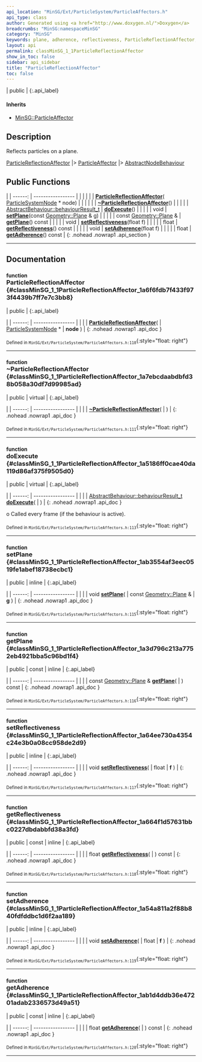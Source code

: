 ```yaml
---
api_location: "MinSG/Ext/ParticleSystem/ParticleAffectors.h"
api_type: class
author: Generated using <a href="http://www.doxygen.nl/">Doxygen</a>
breadcrumbs: "MinSG:namespaceMinSG"
category: "MinSG"
keywords: plane, adherence, reflectiveness, ParticleReflectionAffector, ~ParticleReflectionAffector, doExecute, setPlane, getPlane, setReflectiveness, getReflectiveness, setAdherence, getAdherence
layout: api
permalink: classMinSG_1_1ParticleReflectionAffector
show_in_toc: false
sidebar: api_sidebar
title: "ParticleReflectionAffector"
toc: false
---
```


| public |
{:.api_label}

#### Inherits

* [MinSG::ParticleAffector](classMinSG_1_1ParticleAffector)


## Description



Reflects particles on a plane.

 [ParticleReflectionAffector](classMinSG_1_1ParticleReflectionAffector) |> [ParticleAffector](classMinSG_1_1ParticleAffector) |> [AbstractNodeBehaviour](classMinSG_1_1AbstractNodeBehaviour) 



## Public Functions

|
| ------: | ----------------- |
|  | |
|  | **[ParticleReflectionAffector](#classMinSG_1_1ParticleReflectionAffector_1a6f6fdb7f433f973f4439b7ff7e7c3bb8)**( [ParticleSystemNode](classMinSG_1_1ParticleSystemNode) * node) |
|  | |
|  | **[~ParticleReflectionAffector](#classMinSG_1_1ParticleReflectionAffector_1a7ebcdaabdbfd38b058a30df7d99985ad)**() |
|  | |
| [AbstractBehaviour::behaviourResult_t](classMinSG_1_1Behavior#classMinSG_1_1Behavior_1afbd60a8df73dc581d2d00a1483f630ef) | **[doExecute](#classMinSG_1_1ParticleReflectionAffector_1a5186ff0cae40da119d86af375f9505d0)**() |
|  | |
| void | **[setPlane](#classMinSG_1_1ParticleReflectionAffector_1ab3554af3eec0519fe1abef18738ecbc1)**(const [Geometry::Plane](namespaceGeometry#namespaceGeometry_1a31c164b51b684a6f729944407912ce7c) & g) |
|  | |
| const [Geometry::Plane](namespaceGeometry#namespaceGeometry_1a31c164b51b684a6f729944407912ce7c) & | **[getPlane](#classMinSG_1_1ParticleReflectionAffector_1a3d796c213a7752eb4921bba5c96bd1f4)**() const |
|  | |
| void | **[setReflectiveness](#classMinSG_1_1ParticleReflectionAffector_1a64ee730a4354c24e3b0a08cc958de2d9)**(float f) |
|  | |
| float | **[getReflectiveness](#classMinSG_1_1ParticleReflectionAffector_1a664f1d57631bbc0227dbdabbfd38a3fd)**() const |
|  | |
| void | **[setAdherence](#classMinSG_1_1ParticleReflectionAffector_1a54a811a2f88b840fdfddbc1d6f2aa189)**(float f) |
|  | |
| float | **[getAdherence](#classMinSG_1_1ParticleReflectionAffector_1ab1d4ddb36e47201adab2336573d49a51)**() const |
{: .nohead .nowrap1 .api_section }


-------------------------------------------------------------------

## Documentation

### <small>function</small><br/> ParticleReflectionAffector {#classMinSG_1_1ParticleReflectionAffector_1a6f6fdb7f433f973f4439b7ff7e7c3bb8}

| public |
{:.api_label}

|
| ------: | ----------------- |
|  |
|  **[ParticleReflectionAffector](#classMinSG_1_1ParticleReflectionAffector_1a6f6fdb7f433f973f4439b7ff7e7c3bb8)**( |  [ParticleSystemNode](classMinSG_1_1ParticleSystemNode) * | **node** ) |
{: .nohead .nowrap1 .api_doc }





<sub>Defined in `MinSG/Ext/ParticleSystem/ParticleAffectors.h:110`</sub>{:style="float: right"}

-------------------------------------------------------------------

### <small>function</small><br/> ~ParticleReflectionAffector {#classMinSG_1_1ParticleReflectionAffector_1a7ebcdaabdbfd38b058a30df7d99985ad}

| public | virtual |
{:.api_label}

|
| ------: | ----------------- |
|  |
|  **[~ParticleReflectionAffector](#classMinSG_1_1ParticleReflectionAffector_1a7ebcdaabdbfd38b058a30df7d99985ad)**( |  ) |
{: .nohead .nowrap1 .api_doc }





<sub>Defined in `MinSG/Ext/ParticleSystem/ParticleAffectors.h:111`</sub>{:style="float: right"}

-------------------------------------------------------------------

### <small>function</small><br/> doExecute {#classMinSG_1_1ParticleReflectionAffector_1a5186ff0cae40da119d86af375f9505d0}

| public | virtual |
{:.api_label}

|
| ------: | ----------------- |
|  |
| [AbstractBehaviour::behaviourResult_t](classMinSG_1_1Behavior#classMinSG_1_1Behavior_1afbd60a8df73dc581d2d00a1483f630ef) **[doExecute](#classMinSG_1_1ParticleReflectionAffector_1a5186ff0cae40da119d86af375f9505d0)**( |  ) |
{: .nohead .nowrap1 .api_doc }



o Called every frame (if the behaviour is active).



<sub>Defined in `MinSG/Ext/ParticleSystem/ParticleAffectors.h:113`</sub>{:style="float: right"}

-------------------------------------------------------------------

### <small>function</small><br/> setPlane {#classMinSG_1_1ParticleReflectionAffector_1ab3554af3eec0519fe1abef18738ecbc1}

| public | inline |
{:.api_label}

|
| ------: | ----------------- |
|  |
| void **[setPlane](#classMinSG_1_1ParticleReflectionAffector_1ab3554af3eec0519fe1abef18738ecbc1)**( | const [Geometry::Plane](namespaceGeometry#namespaceGeometry_1a31c164b51b684a6f729944407912ce7c) & | **g** ) |
{: .nohead .nowrap1 .api_doc }





<sub>Defined in `MinSG/Ext/ParticleSystem/ParticleAffectors.h:115`</sub>{:style="float: right"}

-------------------------------------------------------------------

### <small>function</small><br/> getPlane {#classMinSG_1_1ParticleReflectionAffector_1a3d796c213a7752eb4921bba5c96bd1f4}

| public | const | inline |
{:.api_label}

|
| ------: | ----------------- |
|  |
| const [Geometry::Plane](namespaceGeometry#namespaceGeometry_1a31c164b51b684a6f729944407912ce7c) & **[getPlane](#classMinSG_1_1ParticleReflectionAffector_1a3d796c213a7752eb4921bba5c96bd1f4)**( |  ) const |
{: .nohead .nowrap1 .api_doc }





<sub>Defined in `MinSG/Ext/ParticleSystem/ParticleAffectors.h:116`</sub>{:style="float: right"}

-------------------------------------------------------------------

### <small>function</small><br/> setReflectiveness {#classMinSG_1_1ParticleReflectionAffector_1a64ee730a4354c24e3b0a08cc958de2d9}

| public | inline |
{:.api_label}

|
| ------: | ----------------- |
|  |
| void **[setReflectiveness](#classMinSG_1_1ParticleReflectionAffector_1a64ee730a4354c24e3b0a08cc958de2d9)**( | float | **f** ) |
{: .nohead .nowrap1 .api_doc }





<sub>Defined in `MinSG/Ext/ParticleSystem/ParticleAffectors.h:117`</sub>{:style="float: right"}

-------------------------------------------------------------------

### <small>function</small><br/> getReflectiveness {#classMinSG_1_1ParticleReflectionAffector_1a664f1d57631bbc0227dbdabbfd38a3fd}

| public | const | inline |
{:.api_label}

|
| ------: | ----------------- |
|  |
| float **[getReflectiveness](#classMinSG_1_1ParticleReflectionAffector_1a664f1d57631bbc0227dbdabbfd38a3fd)**( |  ) const |
{: .nohead .nowrap1 .api_doc }





<sub>Defined in `MinSG/Ext/ParticleSystem/ParticleAffectors.h:118`</sub>{:style="float: right"}

-------------------------------------------------------------------

### <small>function</small><br/> setAdherence {#classMinSG_1_1ParticleReflectionAffector_1a54a811a2f88b840fdfddbc1d6f2aa189}

| public | inline |
{:.api_label}

|
| ------: | ----------------- |
|  |
| void **[setAdherence](#classMinSG_1_1ParticleReflectionAffector_1a54a811a2f88b840fdfddbc1d6f2aa189)**( | float | **f** ) |
{: .nohead .nowrap1 .api_doc }





<sub>Defined in `MinSG/Ext/ParticleSystem/ParticleAffectors.h:119`</sub>{:style="float: right"}

-------------------------------------------------------------------

### <small>function</small><br/> getAdherence {#classMinSG_1_1ParticleReflectionAffector_1ab1d4ddb36e47201adab2336573d49a51}

| public | const | inline |
{:.api_label}

|
| ------: | ----------------- |
|  |
| float **[getAdherence](#classMinSG_1_1ParticleReflectionAffector_1ab1d4ddb36e47201adab2336573d49a51)**( |  ) const |
{: .nohead .nowrap1 .api_doc }





<sub>Defined in `MinSG/Ext/ParticleSystem/ParticleAffectors.h:120`</sub>{:style="float: right"}

-------------------------------------------------------------------

